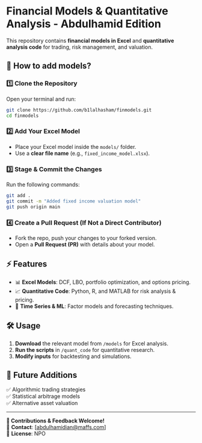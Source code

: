 # Financial Models & Quantitative Analysis - Abdulhamid Edition

This repository contains **financial models in Excel** and **quantitative analysis code** for trading, risk management, and valuation.  

## 📂 How to add models? 

### **1️⃣ Clone the Repository**  
Open your terminal and run:  
```bash
git clone https://github.com/b1lalhasham/finmodels.git
cd finmodels
```

### **2️⃣ Add Your Excel Model**  
- Place your Excel model inside the `models/` folder.  
- Use a **clear file name** (e.g., `fixed_income_model.xlsx`).  

### **3️⃣ Stage & Commit the Changes**  
Run the following commands:  
```bash
git add .
git commit -m "Added fixed income valuation model"
git push origin main
```

### **4️⃣ Create a Pull Request (If Not a Direct Contributor)**  
- Fork the repo, push your changes to your forked version.  
- Open a **Pull Request (PR)** with details about your model.  


## ⚡ Features  
- 📊 **Excel Models**: DCF, LBO, portfolio optimization, and options pricing.  
- 📈 **Quantitative Code**: Python, R, and MATLAB for risk analysis & pricing.  
- 🔎 **Time Series & ML**: Factor models and forecasting techniques.  

## 🛠️ Usage  
1. **Download** the relevant model from `/models` for Excel analysis.  
2. **Run the scripts** in `/quant_code` for quantitative research.  
3. **Modify inputs** for backtesting and simulations.  

## 📌 Future Additions  
✅ Algorithmic trading strategies  
✅ Statistical arbitrage models  
✅ Alternative asset valuation  

---

**🚀 Contributions & Feedback Welcome!**  
📩 **Contact**: [abdulhamidian@maffs.com]  
📍 **License**: NPO  
